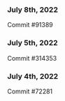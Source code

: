 ### July 8th, 2022

Commit #91389

### July 5th, 2022

Commit #314353


### July 4th, 2022

Commit #72281
